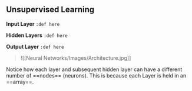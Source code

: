 ## **Unsupervised Learning**

**Input Layer**
`:def here`

**Hidden Layers**
`:def here`

**Output Layer**
`:def here`

>![[Neural Networks/Images/Architecture.jpg]]

Notice how each layer and subsequent hidden layer can have a different number of ==nodes== (neurons). This is because each Layer is held in an ==array==.

